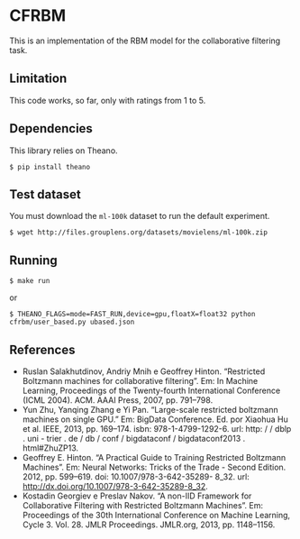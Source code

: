 # CFRBM

This is an implementation of the RBM model for the collaborative filtering task.

## Limitation

This code works, so far, only with ratings from 1 to 5.

## Dependencies

This library relies on Theano.

```
$ pip install theano
```

## Test dataset

You must download the `ml-100k` dataset to run the default experiment.

```
$ wget http://files.grouplens.org/datasets/movielens/ml-100k.zip
```

## Running

```
$ make run
```

or 

```
$ THEANO_FLAGS=mode=FAST_RUN,device=gpu,floatX=float32 python cfrbm/user_based.py ubased.json
```

## References

* Ruslan Salakhutdinov, Andriy Mnih e Geoffrey Hinton. “Restricted Boltzmann machines for collaborative filtering”. Em: In Machine Learning, Proceedings of the Twenty-fourth International Conference (ICML 2004). ACM. AAAI Press, 2007, pp. 791–798.
* Yun Zhu, Yanqing Zhang e Yi Pan. “Large-scale restricted boltzmann machines on single GPU.” Em: BigData Conference. Ed. por Xiaohua Hu et al. IEEE, 2013, pp. 169–174. isbn: 978-1-4799-1292-6. url: http: / / dblp . uni - trier . de / db / conf / bigdataconf / bigdataconf2013 . html#ZhuZP13.
* Geoffrey E. Hinton. “A Practical Guide to Training Restricted Boltzmann Machines”. Em: Neural Networks: Tricks of the Trade - Second Edition. 2012, pp. 599–619. doi: 10.1007/978-3-642-35289- 8_32. url: http://dx.doi.org/10.1007/978-3-642-35289-8_32.
* Kostadin Georgiev e Preslav Nakov. “A non-IID Framework for Collaborative Filtering with Restricted Boltzmann Machines”. Em: Proceedings of the 30th International Conference on Machine Learning, Cycle 3. Vol. 28. JMLR Proceedings. JMLR.org, 2013, pp. 1148–1156.
